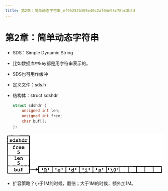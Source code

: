 ```yaml
---
title: 第2章：简单动态字符串_ef95252b305e40c2af04e93c78bc3b4d
---
```


# 第2章：简单动态字符串

- SDS：Simple Dynamic String
- 比如数据库中key都是用字符串表示的。
- SDS也可用作缓冲
- 定义文件：sds.h
- 结构体：struct sdshdr
    
    ```c
    struct sdshdr {
        unsigned int len;
        unsigned int free;
        char buf[];
    };
    ```
    

![2022-05-02_11-23-41](第2章：简单动态字符串%20ef95252b305e40c2af04e93c78bc3b4d/2022-05-02_11-23-41.png)

- 扩容策略？小于1M的时候，翻倍；大于1M的时候，额外加1M。
